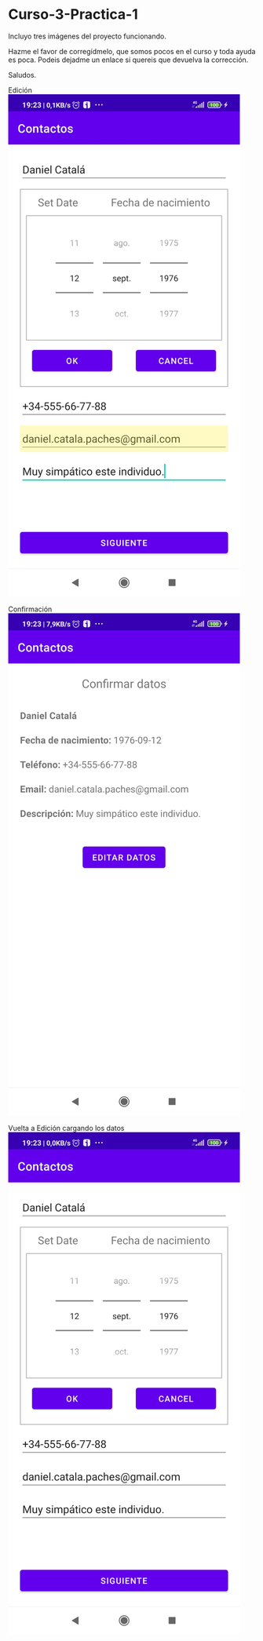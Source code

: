 # Curso-3-Practica-1

Incluyo tres imágenes del proyecto funcionando.

Hazme el favor de corregídmelo, que somos pocos en el curso y toda ayuda es poca.
Podeis dejadme un enlace si quereis que devuelva la corrección.

Saludos.


Edición
![Edición](https://github.com/Dalinkovic/Curso-3-Practica-1/blob/master/Screenshot_2021-03-26-19-23-08-030_com.dossis.contactos.jpg?raw=true)

Confirmación
![Confirmación](https://github.com/Dalinkovic/Curso-3-Practica-1/blob/master/Screenshot_2021-03-26-19-23-13-484_com.dossis.contactos.jpg?raw=true)

Vuelta a Edición cargando los datos
![Vuelta a Edición cargando los datos](https://github.com/Dalinkovic/Curso-3-Practica-1/blob/master/Screenshot_2021-03-26-19-23-21-963_com.dossis.contactos.jpg?raw=true)
